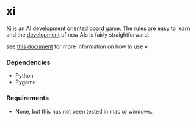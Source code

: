 # xi

Xi is an AI development oriented board game. The [rules](./docs/rules.md) are easy to learn and the [development](./docs/development.md) of new AIs is fairly straightforward. 

see [this document](./docs/running.md) for more information on how to use xi

### Dependencies

* Python
* Pygame

### Requirements

* None, but this has not been tested in mac or windows.
